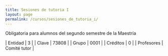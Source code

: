 ```yaml
---
title: Sesiones de tutoria I
layout: page
permalink: /cursos/sesiones_de_tutoria_i/
---
```




Obligatoria para alumnos del segundo semestre de la Maestría

| Entidad | 3 |
| Clave | 73808 |
| Grupo | 0001 |
| Créditos | 0 |
| Profesores | Comité tutor |

